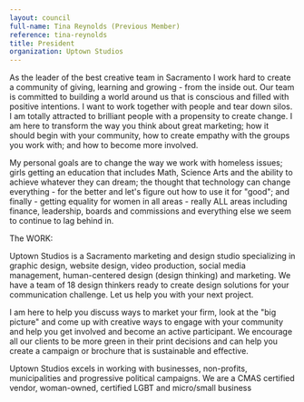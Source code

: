 ```yaml
---
layout: council
full-name: Tina Reynolds (Previous Member)
reference: tina-reynolds
title: President
organization: Uptown Studios
---
```


<p>As the leader of the best creative team in Sacramento I work hard to create a community of giving, learning and growing - from the inside out. Our team is committed to building a world around us that is conscious and filled with positive intentions. I want to work together with people and tear down silos. I am totally attracted to brilliant people with a propensity to create change. I am here to transform the way you think about great marketing; how it should begin with your community, how to create empathy with the groups you work with; and how to become more involved.</p>
<p>My personal goals are to change the way we work with homeless issues; girls getting an education that includes Math, Science Arts and the ability to achieve whatever they can dream; the thought that technology can change everything - for the better and let's figure out how to use it for "good"; and finally - getting equality for women in all areas - really ALL areas including finance, leadership, boards and commissions and everything else we seem to continue to lag behind in.</p>
<p>The WORK:</p>
<p>Uptown Studios is a Sacramento marketing and design studio specializing in graphic design, website design, video production, social media management, human-centered design (design thinking) and marketing. We have a team of 18 design thinkers ready to create design solutions for your communication challenge. Let us help you with your next project.</p>
<p>I am here to help you discuss ways to market your firm, look at the "big picture" and come up with creative ways to engage with your community and help you get involved and become an active participant. We encourage all our clients to be more green in their print decisions and can help you create a campaign or brochure that is sustainable and effective.</p>
<p>Uptown Studios excels in working with businesses, non-profits, municipalities and progressive political campaigns. We are a CMAS certified vendor, woman-owned, certified LGBT and micro/small business</p>
